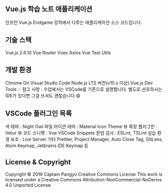 ## Vue.js 학습 노트 애플리케이션

인프런 Vue.js Endgame 강의에서 다루는 애플리케이션 소스 코드입니다.

## 기술 스택

Vue.js 2.6.10
Vue Router
Vuex
Axios
Vue Test Utils

## 개발 환경

Chrome
Git
Visual Studio Code
Node.js LTS 버전(v10.x 이상)
Vue.js Dev Tools
💡 참고 사항 : 수업에서는 VSCode를 기준으로 설명합니다. 별도로 선호하시는 IDE가 있다면 그걸 쓰셔도 괜찮습니다 😄

## VSCode 플러그인 목록

색 테마 : Night Owl
파일 아이콘 테마 : Material Icon Theme
뷰 확장 플러그인 : Vetur
뷰 코드 스니펫 : Vue VSCode Snippets
문법 검사 : ESLint, TSLint
실습 환경 보조 : Live Server
기타
Prettier, Project Manager, Auto Close Tag, GitLens, Atom Keymap, Jetbrains IDE Keymap 등

## License & Copyright

Copyright © 2019 Captain Pangyo Creative Commons License
This work is licensed under a Creative Commons Attribution-NonCommercial-NoDerivs 4.0 Unported License.
